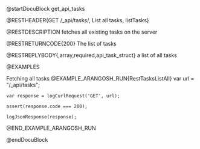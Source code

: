 
@startDocuBlock get_api_tasks

@RESTHEADER{GET /_api/tasks/, List all tasks, listTasks}

@RESTDESCRIPTION
fetches all existing tasks on the server

@RESTRETURNCODE{200}
The list of tasks

@RESTREPLYBODY{,array,required,api_task_struct}
a list of all tasks

@EXAMPLES

Fetching all tasks
@EXAMPLE_ARANGOSH_RUN{RestTasksListAll}
    var url = "/_api/tasks";

    var response = logCurlRequest('GET', url);

    assert(response.code === 200);

    logJsonResponse(response);

@END_EXAMPLE_ARANGOSH_RUN

@endDocuBlock
